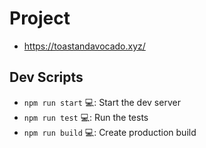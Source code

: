# Project

- https://toastandavocado.xyz/

## Dev Scripts

- `npm run start` 💻: Start the dev server
- `npm run test` 💻: Run the tests
- `npm run build` 💻: Create production build
